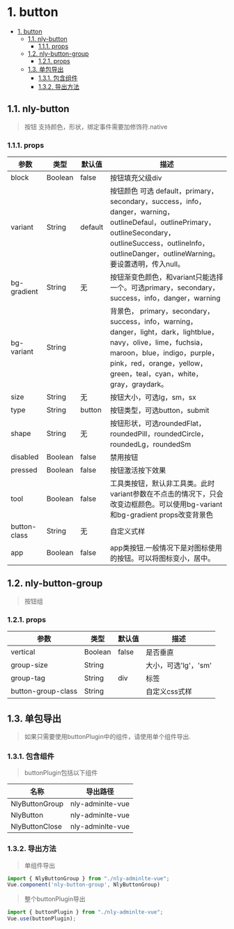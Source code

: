 # 1. button
<!-- TOC -->

- [1. button](#1-button)
  - [1.1. nly-button](#11-nly-button)
    - [1.1.1. props](#111-props)
  - [1.2. nly-button-group](#12-nly-button-group)
    - [1.2.1. props](#121-props)
  - [1.3. 单包导出](#13-单包导出)
    - [1.3.1. 包含组件](#131-包含组件)
    - [1.3.2. 导出方法](#132-导出方法)

<!-- /TOC -->
## 1.1. nly-button

> 按钮 支持颜色，形状，绑定事件需要加修饰符.native

### 1.1.1. props

参数 | 类型 |  默认值 | 描述
-|-|-|-
block | Boolean | false | 按钮填充父级div
variant | String | default | 按钮颜色 可选  default，primary，secondary，success，info，danger，warning，outlineDefaul，outlinePrimary，outlineSecondary，outlineSuccess，outlineInfo，outlineDanger，outlineWarning。要设置透明，传入null。
bg-gradient | String | 无 | 按钮渐变色颜色，和variant只能选择一个。可选primary，secondary，success，info，danger，warning
bg-variant | String | | 背景色，  primary，secondary，success，info，warning，danger，light，dark，lightblue，navy，olive，lime，fuchsia，maroon，blue，indigo，purple，pink，red，orange，yellow，green，teal，cyan，white，gray，graydark。
size | String | 无 | 按钮大小，可选lg，sm，sx
type | String | button | 按钮类型，可选button，submit
shape | String | 无 | 按钮形状，可选roundedFlat，roundedPill，roundedCircle，roundedLg，roundedSm
disabled | Boolean | false | 禁用按钮
pressed | Boolean | false |按钮激活按下效果
tool | Boolean | false | 工具类按钮，默认非工具类。此时variant参数在不点击的情况下，只会改变边框颜色。可以使用bg-variant和bg-gradient props改变背景色
button-class | String | 无 | 自定义式样
app | Boolean | false | app类按钮.一般情况下是对图标使用的按钮。可以将图标变小，居中。

## 1.2. nly-button-group

> 按钮组

### 1.2.1. props

参数 | 类型 |  默认值 | 描述
-|-|-|-
vertical | Boolean | false | 是否垂直
group-size | String |  | 大小，可选'lg'，'sm'
group-tag | String | div | 标签
button-group-class | String | | 自定义css式样

## 1.3. 单包导出

> 如果只需要使用buttonPlugin中的组件，请使用单个组件导出.

### 1.3.1. 包含组件

> buttonPlugin包括以下组件

名称 | 导出路径
-|-
NlyButtonGroup | nly-adminlte-vue
NlyButton | nly-adminlte-vue
NlyButtonClose | nly-adminlte-vue

### 1.3.2. 导出方法

> 单组件导出

```js
import { NlyButtonGroup } from "./nly-adminlte-vue";
Vue.component('nly-button-group', NlyButtonGroup)
```

> 整个buttonPlugin导出

```js
import { buttonPlugin } from "./nly-adminlte-vue";
Vue.use(buttonPlugin);
```

